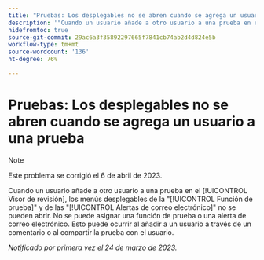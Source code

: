 ```yaml
---
title: "Pruebas: Los desplegables no se abren cuando se agrega un usuario a una prueba"
description: '"Cuando un usuario añade a otro usuario a una prueba en el visor de revisión, no se pueden abrir los desplegables de Función de prueba y de Alertas de correo electrónico. No se puede asignar una función de prueba o una alerta de correo electrónico. Esto puede ocurrir al añadir a un usuario a través de un comentario o al compartir la prueba con el usuario".'
hidefromtoc: true
source-git-commit: 29ac6a3f35892297665f7841cb74ab2d4d824e5b
workflow-type: tm+mt
source-wordcount: '136'
ht-degree: 76%

---
```



# Pruebas: Los desplegables no se abren cuando se agrega un usuario a una prueba

>[!NOTE]
>
>Este problema se corrigió el 6 de abril de 2023.

<!--This article is on WF and WFP TOCs-->

Cuando un usuario añade a otro usuario a una prueba en el [!UICONTROL Visor de revisión], los menús desplegables de la &quot;[!UICONTROL Función de prueba]&quot; y de las &quot;[!UICONTROL Alertas de correo electrónico]&quot; no se pueden abrir. No se puede asignar una función de prueba o una alerta de correo electrónico. Esto puede ocurrir al añadir a un usuario a través de un comentario o al compartir la prueba con el usuario.

_Notificado por primera vez el 24 de marzo de 2023._

